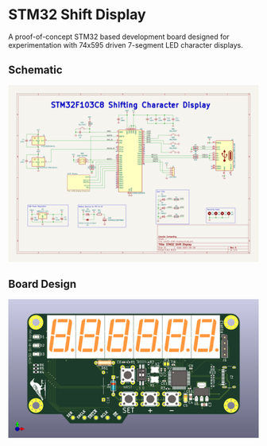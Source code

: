 # STM32 Shift Display

A proof-of-concept STM32 based development board designed for experimentation with 74x595 driven 7-segment LED character displays.

## Schematic
![current schematic](./hardware/assets/stm32-shift-display.svg)

## Board Design
![current board](./hardware/assets/stm32-shift-display-front.png)